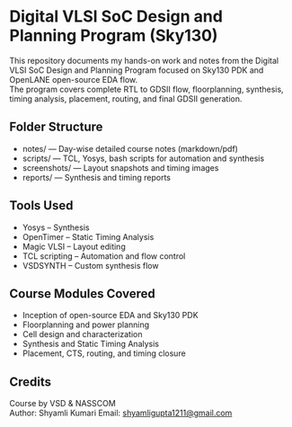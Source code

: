# Digital VLSI SoC Design and Planning Program (Sky130)

This repository documents my hands-on work and notes from the Digital VLSI SoC Design and Planning Program focused on Sky130 PDK and OpenLANE open-source EDA flow.  
The program covers complete RTL to GDSII flow, floorplanning, synthesis, timing analysis, placement, routing, and final GDSII generation.

## Folder Structure
- notes/ — Day-wise detailed course notes (markdown/pdf)  
- scripts/ — TCL, Yosys, bash scripts for automation and synthesis  
- screenshots/ — Layout snapshots and timing images  
- reports/ — Synthesis and timing reports  

## Tools Used
- Yosys – Synthesis  
- OpenTimer – Static Timing Analysis  
- Magic VLSI – Layout editing  
- TCL scripting – Automation and flow control  
- VSDSYNTH – Custom synthesis flow  

## Course Modules Covered
- Inception of open-source EDA and Sky130 PDK  
- Floorplanning and power planning  
- Cell design and characterization  
- Synthesis and Static Timing Analysis  
- Placement, CTS, routing, and timing closure  

## Credits
Course by VSD & NASSCOM  
Author: Shyamli Kumari
Email: shyamligupta1211@gmail.com

